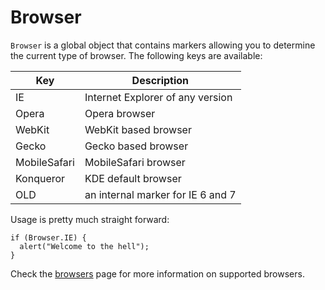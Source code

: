# Browser

`Browser` is a global object that contains markers allowing you to determine
the current type of browser. The following keys are available:

Key           | Description                         |
--------------|-------------------------------------|
IE            | Internet Explorer of any version    |
Opera         | Opera browser                       |
WebKit        | WebKit based browser                |
Gecko         | Gecko based browser                 |
MobileSafari  | MobileSafari browser                |
Konqueror     | KDE default browser                 |
OLD           | an internal marker for IE 6 and 7   |

Usage is pretty much straight forward:

    if (Browser.IE) {
      alert("Welcome to the hell");
    }

Check the [browsers](/browsers) page for more information on supported browsers.
